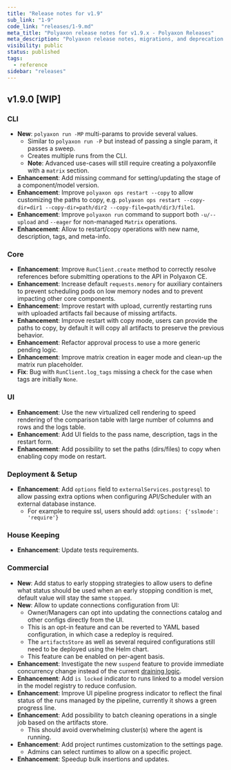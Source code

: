 ```yaml
---
title: "Release notes for v1.9"
sub_link: "1-9"
code_link: "releases/1-9.md"
meta_title: "Polyaxon release notes for v1.9.x - Polyaxon Releases"
meta_description: "Polyaxon release notes, migrations, and deprecation notes for v1.9.x."
visibility: public
status: published
tags:
  - reference
sidebar: "releases"
---
```


## v1.9.0 [WIP]

### CLI

 * **New**: `polyaxon run -MP` multi-params to provide several values.
   * Similar to `polyaxon run -P` but instead of passing a single param, it passes a sweep.
   * Creates multiple runs from the CLI.
   * **Note**: Advanced use-cases will still require creating a polyaxonfile with a `matrix` section.
 * **Enhancement**: Add missing command for setting/updating the stage of a component/model version.
 * **Enhancement**: Improve `polyaxon ops restart --copy` to allow customizing the paths to copy, e.g. `polyaxon ops restart --copy-dir=dir1 --copy-dir=path/dir2 --copy-file=path/dir3/file1`.
 * **Enhancement**: Improve `polyaxon run` command to support both `-u/--upload` and `--eager` for non-managed `Matrix` operations.
 * **Enhancement**: Allow to restart/copy operations with new name, description, tags, and meta-info.

### Core

 * **Enhancement**: Improve `RunClient.create` method to correctly resolve references before submitting operations to the API in Polyaxon CE.
 * **Enhancement**: Increase default `requests.memory` for auxiliary containers to prevent scheduling pods on low memory nodes and to prevent impacting other core components.
 * **Enhancement**: Improve restart with upload, currently restarting runs with uploaded artifacts fail because of missing artifacts.
 * **Enhancement**: Improve restart with copy mode, users can provide the paths to copy, by default it will copy all artifacts to preserve the previous behavior.
 * **Enhancement**: Refactor approval process to use a more generic pending logic.
 * **Enhancement**: Improve matrix creation in eager mode and clean-up the matrix run placeholder.
 * **Fix**: Bug with `RunClient.log_tags` missing a check for the case when tags are initially `None`.

### UI

 * **Enhancement**: Use the new virtualized cell rendering to speed rendering of the comparison table with large number of columns and rows and the logs table.
 * **Enhancement**: Add UI fields to the pass name, description, tags in the restart form.
 * **Enhancement**: Add possibility to set the paths (dirs/files) to copy when enabling copy mode on restart.

### Deployment & Setup

 * **Enhancement**: Add `options` field to `externalServices.postgresql` to allow passing extra options when configuring API/Scheduler with an external database instance.
   * For example to require ssl, users should add: `options: {'sslmode': 'require'}`

### House Keeping

 * **Enhancement**: Update tests requirements.

### Commercial

 * **New**: Add status to early stopping strategies to allow users to define what status should be used when an early stopping condition is met, default value will stay the same `stopped`.
 * **New**: Allow to update connections configuration from UI:
   * Owner/Managers can opt into updating the connections catalog and other configs directly from the UI.
   * This is an opt-in feature and can be reverted to YAML based configuration, in which case a redeploy is required.
   * The `artifactsStore` as well as several required configurations still need to be deployed using the Helm chart.
   * This feature can be enabled on per-agent basis.
 * **Enhancement**: Investigate the new `suspend` feature to provide immediate concurrency change instead of the current [draining logic](/faq/How-does-changing-concurrency-work/).
 * **Enhancement**: Add `is locked` indicator to runs linked to a model version in the model registry to reduce confusion.
 * **Enhancement**: Improve UI pipeline progress indicator to reflect the final status of the runs managed by the pipeline, currently it shows a green progress line.
 * **Enhancement**: Add possibility to batch cleaning operations in a single job based on the artifacts store.
   * This should avoid overwhelming cluster(s) where the agent is running.
 * **Enhancement**: Add project runtimes customization to the settings page.
   * Admins can select runtimes to allow on a specific project.
 * **Enhancement**: Speedup bulk insertions and updates.
